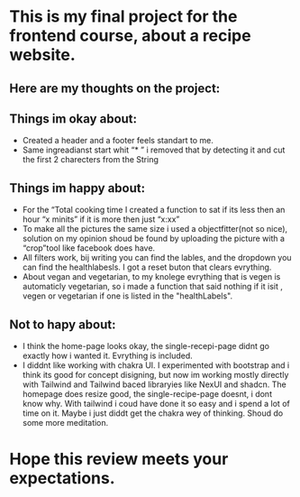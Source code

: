 # This is my final project for the frontend course, about a recipe website.

## Here are my thoughts on the project:

## Things im okay about:

- Created a header and a footer feels standart to me.
- Same ingreadianst start whit “\* ” i removed that by detecting it and cut the first 2 charecters from the String

## Things im happy about:

- For the “Total cooking time I created a function to sat if its less then an hour “x minits” if it is more then just “x:xx”
- To make all the pictures the same size i used a objectfitter(not so nice), solution on my opinion shoud be found by uploading the picture with a “crop”tool like facebook does have.
- All filters work, bij writing you can find the lables, and the dropdown you can find the healthlabesls. I got a reset buton that clears evrything.
- About vegan and vegetarian, to my knolege evrything that is vegen is automaticly vegetarian, so i made a function that said nothing if it isit , vegen or vegetarian if one is listed in the "healthLabels".

## Not to hapy about:

- I think the home-page looks okay, the single-recepi-page didnt go exactly how i wanted it. Evrything is included.
- I diddnt like working with chakra UI. I experimented with bootstrap and i think its good for concept disigning, but now im working mostly directly with Tailwind and Tailwind baced libraryies like NexUI and shadcn. The homepage does resize good, the single-recipe-page doesnt, i dont know why. With tailwind i coud have done it so easy and i spend a lot of time on it. Maybe i just diddt get the chakra wey of thinking. Shoud do some more meditation.

# Hope this review meets your expectations.

